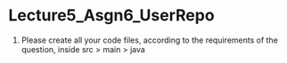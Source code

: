 # Lecture5_Asgn6_UserRepo
1. Please create all your code files, according to the requirements of the question, inside src > main > java